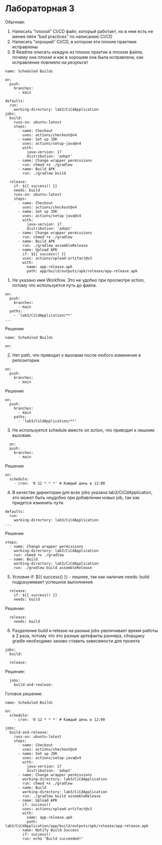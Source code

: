# Лабораторная 3

Обычная: 
1. Написать “плохой” CI/CD файл, который работает, но в нем есть не менее пяти “bad practices” по написанию CI/CD
2. Написать “хороший” CI/CD, в котором эти плохие практики исправлены
3. В Readme описать каждую из плохих практик в плохом файле, почему она плохая и как в хорошем она была исправлена, как исправление повлияло на результат

```
name: Scheduled Builds

on:
  push:
    branches:
      - main

defaults:
  run: 
    working-directory: lab3/CiCdApplication
jobs:
  build:
    runs-on: ubuntu-latest
    steps:
      - name: Checkout
        uses: actions/checkout@v4
      - name: Set up JDK
        uses: actions/setup-java@v4
        with:
          java-version: 17
          distribution: 'adopt'
      - name: Change wrapper permissions
        run: chmod +x ./gradlew
      - name: Build APK
        run: ./gradlew build

  release:
    if: ${{ success() }}
    needs: build
    runs-on: ubuntu-latest
    steps:
      - name: Checkout
        uses: actions/checkout@v4
      - name: Set up JDK
        uses: actions/setup-java@v4
        with:
          java-version: 17
          distribution: 'adopt'
      - name: Change wrapper permissions
        run: chmod +x ./gradlew
      - name: Build APK
        run: ./gradlew assembleRelease
      - name: Upload APK
        if: ${{ success() }}
        uses: actions/upload-artifact@v3
        with:
          name: app-release.apk
          path: app/build/outputs/apk/release/app-release.apk
```

1) Не указано имя Workflow. Это не удобно при просмотре action, потому что используется путь до файла.
```
on:
  push:
    branches:
      - main
  paths:
    - 'lab3/CiCdApplication/**'
...
```
Решение
```
name: Scheduled Builds

on:
```
2) Нет path, что приводит к вызовам после любого изменения в репозитории.
```
on:
  push:
    branches:
      - main
```
Решение
```
on:
  push:
    branches:
      - main
    paths:
      - 'lab3/CiCdApplication/**'
```
3) Не используется schedule вместо on action, что приводит к лишним вызовам.
```
  on:
  push:
    branches:
      - main
```
Решение
```
on:
  schedule:
    - cron: '0 12 * * *' # Каждый день в 12:00
```
4) В качестве директории для всех jobs указана lab3/CiCdApplication, это может быть неудобно при добавлении новых job, так как придется изменять пути.
```
defaults:
  run: 
    working-directory: lab3/CiCdApplication
...
```
Решение
```
steps:
  - name: Change wrapper permissions
    working-directory: lab3/CiCdApplication
    run: chmod +x ./gradlew
  - name: Build 
    working-directory: lab3/CiCdApplication
    run: ./gradlew build assembleRelease
```
5) Условиe if: ${{ success() }} - лишнее, так как наличие needs: build подразумевает успешное выполнение
```
  release:
    if: ${{ success() }}
    needs: build
```
Решение:
```
  release:
    needs: build
```
6) Разделение build и release на разные jobs увеличивает время работы в 2 раза, потому что это разные артефакты раннера, сборщику gradle необходимо заново ставить зависимости для проекта
```
jobs:
  build:

  release:
```
Решение:
```
  jobs:
    build-and-realese:
```

Готовое решение:

```
name: Scheduled Builds

on:
  schedule:
    - cron: '0 12 * * *' # Каждый день в 12:00

jobs:
  build-and-release:
    runs-on: ubuntu-latest
    steps:
      - name: Checkout
        uses: actions/checkout@v4
      - name: Set up JDK
        uses: actions/setup-java@v4
        with:
          java-version: 17
          distribution: 'adopt'
      - name: Change wrapper permissions
        working-directory: lab3/CiCdApplication
        run: chmod +x ./gradlew
      - name: Build 
        working-directory: lab3/CiCdApplication
        run: ./gradlew build assembleRelease
      - name: Upload APK
        if: success()
        uses: actions/upload-artifact@v3
        with:
          name: app-release.apk
          path: lab3/CiCdApplication/app/build/outputs/apk/release/app-release.apk
      - name: Notify Build Success
        if: success()
        run: echo "Build succeeded!" 

```
